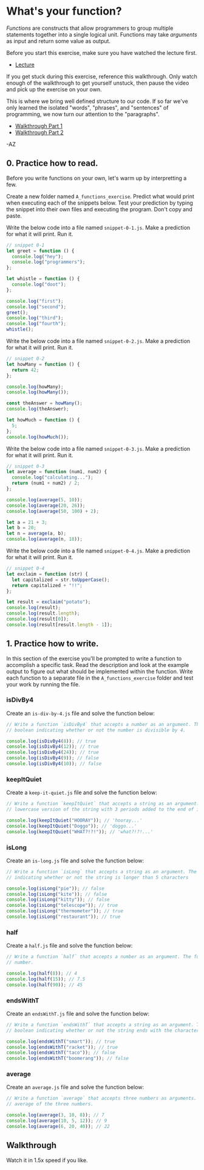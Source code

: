 # What's your function?

_Functions_ are constructs that allow programmers to group multiple statements together into a
single logical unit. Functions may take _arguments_ as input and return some value as output.

Before you start this exercise, make sure you have watched the lecture first.

+ [Lecture](https://youtu.be/g7fBqWTdeMw)

If you get stuck during this exercise, reference this walkthrough. Only watch enough of the
walkthrough to get yourself unstuck, then pause the video and pick up the exercise on your own.

This is where we bring well defined structure to our code. If so far we've only learned the isolated
"words", "phrases", and "sentences" of programming, we now turn our attention to the "paragraphs".

+ [Walkthrough Part 1](https://youtu.be/hS-p8ICd7Ek)
+ [Walkthrough Part 2](https://youtu.be/pE9JYGobDQg)

-AZ

## 0. Practice how to read.

Before you write functions on your own, let's warm up by interpretting a few.

Create a new folder named `A_functions_exercise`. Predict what would print when executing each of
the snippets below. Test your prediction by typing the snippet into their own files and executing
the program. Don't copy and paste.

Write the below code into a file named `snippet-0-1.js`. Make a prediction for what it will print.
Run it.

```js
// snippet 0-1
let greet = function () {
  console.log("hey");
  console.log("programmers");
};

let whistle = function () {
  console.log("doot");
};

console.log("first");
console.log("second");
greet();
console.log("third");
console.log("fourth");
whistle();
```

Write the below code into a file named `snippet-0-2.js`. Make a prediction for what it will print.
Run it.

```js
// snippet 0-2
let howMany = function () {
  return 42;
};

console.log(howMany);
console.log(howMany());

const theAnswer = howMany();
console.log(theAnswer);

let howMuch = function () {
  5;
};
console.log(howMuch());
```

Write the below code into a file named `snippet-0-3.js`. Make a prediction for what it will print.
Run it.

```js
// snippet 0-3
let average = function (num1, num2) {
  console.log("calculating...");
  return (num1 + num2) / 2;
};

console.log(average(5, 10));
console.log(average(20, 26));
console.log(average(50, 100) + 2);

let a = 21 + 3;
let b = 20;
let n = average(a, b);
console.log(average(n, 18));
```

Write the below code into a file named `snippet-0-4.js`. Make a prediction for what it will print.
Run it.

```js
// snippet 0-4
let exclaim = function (str) {
  let capitalized = str.toUpperCase();
  return capitalized + "!!";
};

let result = exclaim("potato");
console.log(result);
console.log(result.length);
console.log(result[0]);
console.log(result[result.length - 1]);
```

## 1. Practice how to write.

In this section of the exercise you'll be prompted to write a function to accomplish a specific
task. Read the description and look at the example output to figure out what should be implemented
within the function. Write each function to a separate file in the `A_functions_exercise` folder and
test your work by running the file.

### isDivBy4

Create an `is-div-by-4.js` file and solve the function below:

```js
// Write a function `isDivBy4` that accepts a number as an argument. The function should return a
// boolean indicating whether or not the number is divisible by 4.

console.log(isDivBy4(8)); // true
console.log(isDivBy4(12)); // true
console.log(isDivBy4(24)); // true
console.log(isDivBy4(9)); // false
console.log(isDivBy4(10)); // false
```

### keepItQuiet

Create a `keep-it-quiet.js` file and solve the function below:

```js
// Write a function `keepItQuiet` that accepts a string as an argument. The function should return the
// lowercase version of the string with 3 periods added to the end of it.

console.log(keepItQuiet("HOORAY")); // 'hooray...'
console.log(keepItQuiet("Doggo")); // 'doggo...'
console.log(keepItQuiet("WHAT?!?!")); // 'what?!?!...'
```

### isLong

Create an `is-long.js` file and solve the function below:


```js
// Write a function `isLong` that accepts a string as an argument. The function should return a boolean
// indicating whether or not the string is longer than 5 characters

console.log(isLong("pie")); // false
console.log(isLong("kite")); // false
console.log(isLong("kitty")); // false
console.log(isLong("telescope")); // true
console.log(isLong("thermometer")); // true
console.log(isLong("restaurant")); // true
```

### half

Create a `half.js` file and solve the function below:


```js
// Write a function `half` that accepts a number as an argument. The function should return half of the
// number.

console.log(half(8)); // 4
console.log(half(15)); // 7.5
console.log(half(90)); // 45
```

### endsWithT

Create an `endsWithT.js` file and solve the function below:

```js
// Write a function `endsWithT` that accepts a string as an argument. The function should return a
// boolean indicating whether or not the string ends with the character 't'.

console.log(endsWithT("smart")); // true
console.log(endsWithT("racket")); // true
console.log(endsWithT("taco")); // false
console.log(endsWithT("boomerang")); // false
```

### average

Create an `average.js` file and solve the function below:


```js
// Write a function `average` that accepts three numbers as arguments. The function should return the
// average of the three numbers.

console.log(average(3, 10, 8)); // 7
console.log(average(10, 5, 12)); // 9
console.log(average(6, 20, 40)); // 22
```

## Walkthrough

 
 Watch it
in 1.5x speed if you like.
